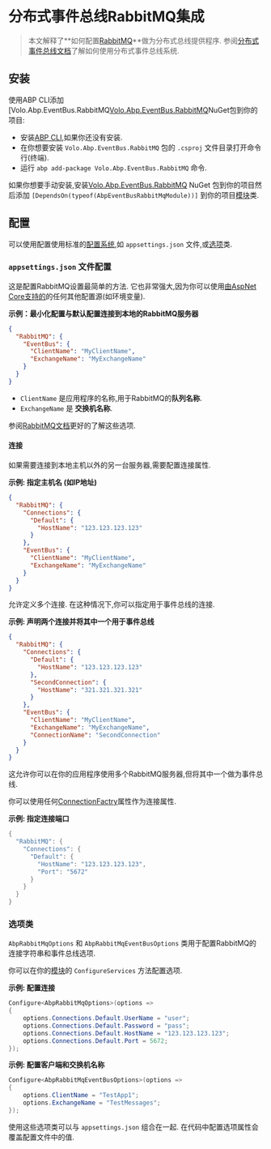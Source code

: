 # 分布式事件总线RabbitMQ集成

> 本文解释了**如何配置[RabbitMQ](https://www.rabbitmq.com/)**做为分布式总线提供程序. 参阅[分布式事件总线文档](Distributed-Event-Bus.md)了解如何使用分布式事件总线系统.

## 安装

使用ABP CLI添加[Volo.Abp.EventBus.RabbitMQ[Volo.Abp.EventBus.RabbitMQ](https://www.nuget.org/packages/Volo.Abp.EventBus.RabbitMQ)NuGet包到你的项目:

* 安装[ABP CLI](https://docs.abp.io/en/abp/latest/CLI),如果你还没有安装.
* 在你想要安装 `Volo.Abp.EventBus.RabbitMQ` 包的 `.csproj` 文件目录打开命令行(终端).
* 运行 `abp add-package Volo.Abp.EventBus.RabbitMQ` 命令.

如果你想要手动安装,安装[Volo.Abp.EventBus.RabbitMQ](https://www.nuget.org/packages/Volo.Abp.EventBus.RabbitMQ) NuGet 包到你的项目然后添加 `[DependsOn(typeof(AbpEventBusRabbitMqModule))]` 到你的项目[模块](Module-Development-Basics.md)类.

## 配置

可以使用配置使用标准的[配置系统](Configuration.md),如 `appsettings.json` 文件,或[选项](Options.md)类.

### `appsettings.json` 文件配置

这是配置RabbitMQ设置最简单的方法. 它也非常强大,因为你可以使用[由AspNet Core支持的](https://docs.microsoft.com/en-us/aspnet/core/fundamentals/configuration/)的任何其他配置源(如环境变量).

**示例：最小化配置与默认配置连接到本地的RabbitMQ服务器**

````json
{
  "RabbitMQ": {
    "EventBus": {
      "ClientName": "MyClientName",
      "ExchangeName": "MyExchangeName"
    }
  }
}
````

* `ClientName` 是应用程序的名称,用于RabbitMQ的**队列名称**.
* `ExchangeName` 是 **交换机名称**.

参阅[RabbitMQ文档](https://www.rabbitmq.com/dotnet-api-guide.html#exchanges-and-queues)更好的了解这些选项.

#### 连接

如果需要连接到本地主机以外的另一台服务器,需要配置连接属性.

**示例: 指定主机名 (如IP地址)**

````json
{
  "RabbitMQ": {
    "Connections": {
      "Default": {
        "HostName": "123.123.123.123"
      }
    },
    "EventBus": {
      "ClientName": "MyClientName",
      "ExchangeName": "MyExchangeName"
    }
  }
}
````

允许定义多个连接. 在这种情况下,你可以指定用于事件总线的连接.

**示例: 声明两个连接并将其中一个用于事件总线**

````json
{
  "RabbitMQ": {
    "Connections": {
      "Default": {
        "HostName": "123.123.123.123"
      },
      "SecondConnection": {
        "HostName": "321.321.321.321"
      }
    },
    "EventBus": {
      "ClientName": "MyClientName",
      "ExchangeName": "MyExchangeName",
      "ConnectionName": "SecondConnection"
    }
  }
}
````

这允许你可以在你的应用程序使用多个RabbitMQ服务器,但将其中一个做为事件总线.

你可以使用任何[ConnectionFactry](http://rabbitmq.github.io/rabbitmq-dotnet-client/api/RabbitMQ.Client.ConnectionFactory.html#properties)属性作为连接属性.

**示例: 指定连接端口**

````csharp
{
  "RabbitMQ": {
    "Connections": {
      "Default": {
        "HostName": "123.123.123.123",
        "Port": "5672"
      }
    }
  }
}
````

### 选项类

`AbpRabbitMqOptions` 和 `AbpRabbitMqEventBusOptions` 类用于配置RabbitMQ的连接字符串和事件总线选项.

你可以在你的[模块](Module-Development-Basics.md)的 `ConfigureServices` 方法配置选项.

**示例: 配置连接**

````csharp
Configure<AbpRabbitMqOptions>(options =>
{
    options.Connections.Default.UserName = "user";
    options.Connections.Default.Password = "pass";
    options.Connections.Default.HostName = "123.123.123.123";
    options.Connections.Default.Port = 5672;
});
````

**示例: 配置客户端和交换机名称**

````csharp
Configure<AbpRabbitMqEventBusOptions>(options =>
{
    options.ClientName = "TestApp1";
    options.ExchangeName = "TestMessages";
});
````

使用这些选项类可以与 `appsettings.json` 组合在一起. 在代码中配置选项属性会覆盖配置文件中的值.